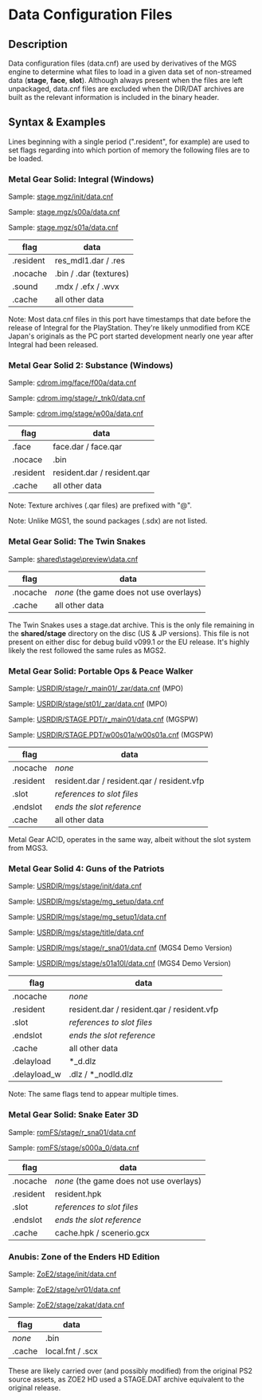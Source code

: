 # Data Configuration Files

## Description
Data configuration files (data.cnf) are used by derivatives of the MGS engine to determine what files to load in a given data set of non-streamed data (__stage__, __face__, __slot__). Although always present when the files are left unpackaged, data.cnf files are excluded when the DIR/DAT archives are built as the relevant information is included in the binary header.

## Syntax & Examples
Lines beginning with a single period (".resident", for example) are used to set flags regarding into which portion of memory the following files are to be loaded.

### Metal Gear Solid: Integral (Windows)
Sample: [stage.mgz/init/data.cnf](sample/mgs_pc/init.cnf)

Sample: [stage.mgz/s00a/data.cnf](sample/mgs_pc/s00a.cnf)

Sample: [stage.mgz/s01a/data.cnf](sample/mgs_pc/s01a.cnf)

| flag | data |
| ----- | ----- |
| .resident | res_mdl1.dar / .res |
| .nocache | .bin / .dar (textures) |
| .sound | .mdx / .efx / .wvx |
| .cache | all other data |

Note: Most data.cnf files in this port have timestamps that date before the release of Integral for the PlayStation. They're likely unmodified from KCE Japan's originals as the PC port started development nearly one year after Integral had been released.

### Metal Gear Solid 2: Substance (Windows)
Sample: [cdrom.img/face/f00a/data.cnf](sample/mgs2_pc/f00a.cnf)

Sample: [cdrom.img/stage/r_tnk0/data.cnf](sample/mgs2_pc/r_tnk0.cnf)

Sample: [cdrom.img/stage/w00a/data.cnf](sample/mgs2_pc/w00a.cnf)

| flag | data |
| ----- | ----- |
| .face | face.dar / face.qar |
| .nocace | .bin |
| .resident | resident.dar / resident.qar |
| .cache | all other data |

Note: Texture archives (.qar files) are prefixed with "@".

Note: Unlike MGS1, the sound packages (.sdx) are not listed.

### Metal Gear Solid: The Twin Snakes
Sample: [shared\stage\preview\data.cnf](sample/mgstts/preview.cnf)

| flag | data |
| ----- | ----- |
| .nocache | _none_ (the game does not use overlays) |
| .cache | all other data |

The Twin Snakes uses a stage.dat archive. This is the only file remaining in the __shared/stage__ directory on the disc (US & JP versions). This file is not present on either disc for debug build v099.1 or the EU release. It's highly likely the rest followed the same rules as MGS2.

### Metal Gear Solid: Portable Ops & Peace Walker
Sample: [USRDIR/stage/r_main01/_zar/data.cnf](sample/mpo/r_main01.cnf) (MPO)

Sample: [USRDIR/stage/st01/_zar/data.cnf](sample/mpo/st01.cnf) (MPO)

Sample: [USRDIR/STAGE.PDT/r_main01/data.cnf](sample/mgspw/r_main01.cnf) (MGSPW)

Sample: [USRDIR/STAGE.PDT/w00s01a/w00s01a.cnf](sample/mgspw/w00s01a.cnf) (MGSPW)

| flag | data |
| ----- | ----- |
| .nocache | _none_ |
| .resident | resident.dar / resident.qar / resident.vfp |
| .slot | _references to slot files_ |
| .endslot | _ends the slot reference_ |
| .cache | all other data |

Metal Gear AC!D, operates in the same way, albeit without the slot system from MGS3.

### Metal Gear Solid 4: Guns of the Patriots
Sample: [USRDIR/mgs/stage/init/data.cnf](sample/mgs4/init.cnf)

Sample: [USRDIR/mgs/stage/mg_setup/data.cnf](sample/mgs4/mg_setup.cnf)

Sample: [USRDIR/mgs/stage/mg_setup1/data.cnf](sample/mgs4/mg_setup1.cnf)

Sample: [USRDIR/mgs/stage/title/data.cnf](sample/mgs4/title.cnf)

Sample: [USRDIR/mgs/stage/r_sna01/data.cnf](sample/mgs4/r_sna01.cnf) (MGS4 Demo Version)

Sample: [USRDIR/mgs/stage/s01a10l/data.cnf](sample/mgs4/s01a10l.cnf) (MGS4 Demo Version)

| flag | data |
| ----- | ----- |
| .nocache | _none_ |
| .resident | resident.dar / resident.qar / resident.vfp |
| .slot | _references to slot files_ |
| .endslot | _ends the slot reference_ |
| .cache | all other data |
| .delayload | *_d.dlz |
| .delayload_w | .dlz  / *_nodld.dlz |

Note: The same flags tend to appear multiple times.

### Metal Gear Solid: Snake Eater 3D
Sample: [romFS/stage/r_sna01/data.cnf](sample/mgs3d/r_sna01/data.cnf)

Sample: [romFS/stage/s000a_0/data.cnf](sample/mgs3d/s000a_0/data.cnf)

| flag | data |
| ----- | ----- |
| .nocache | _none_ (the game does not use overlays) |
| .resident | resident.hpk|
| .slot | _references to slot files_ |
| .endslot | _ends the slot reference_ |
| .cache | cache.hpk / scenerio.gcx |

### Anubis: Zone of the Enders HD Edition

Sample: [ZoE2/stage/init/data.cnf](sample/zoe2hd/init/data.cnf)

Sample: [ZoE2/stage/vr01/data.cnf](sample/zoe2hd/vr01/data.cnf)

Sample: [ZoE2/stage/zakat/data.cnf](sample/zoe2hd/zakat/data.cnf)

| flag | data |
| ----- | ----- |
| _none_ | .bin |
| .cache | local.fnt / .scx |

These are likely carried over (and possibly modified) from the original PS2 source assets, as ZOE2 HD used a STAGE.DAT archive equivalent to the original release.